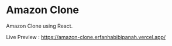 # Amazon Clone

Amazon Clone using React.

Live Preview : https://amazon-clone.erfanhabibipanah.vercel.app/
